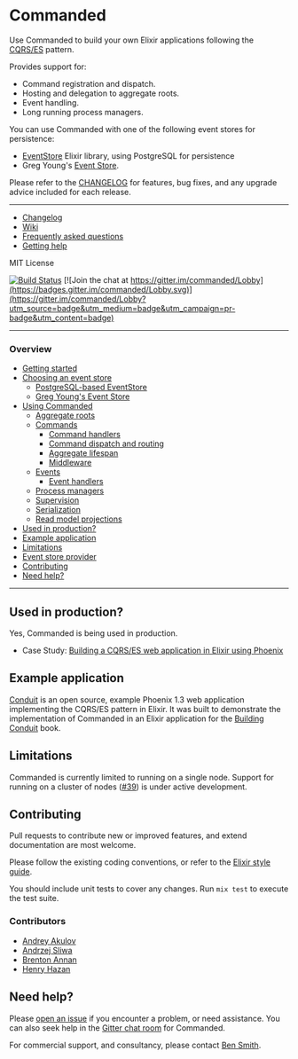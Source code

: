# Commanded

Use Commanded to build your own Elixir applications following the [CQRS/ES](http://cqrs.nu/Faq) pattern.

Provides support for:

- Command registration and dispatch.
- Hosting and delegation to aggregate roots.
- Event handling.
- Long running process managers.

You can use Commanded with one of the following event stores for persistence:

- [EventStore](https://github.com/slashdotdash/eventstore) Elixir library, using PostgreSQL for persistence
- Greg Young's [Event Store](https://geteventstore.com/).

Please refer to the [CHANGELOG](CHANGELOG.md) for features, bug fixes, and any upgrade advice included for each release.

---

- [Changelog](CHANGELOG.md)
- [Wiki](https://github.com/slashdotdash/commanded/wiki)
- [Frequently asked questions](https://github.com/slashdotdash/commanded/wiki/FAQ)
- [Getting help](https://github.com/slashdotdash/commanded/wiki/Getting-help)

MIT License

[![Build Status](https://travis-ci.org/slashdotdash/commanded.svg?branch=master)](https://travis-ci.org/slashdotdash/commanded) [![Join the chat at https://gitter.im/commanded/Lobby](https://badges.gitter.im/commanded/Lobby.svg)](https://gitter.im/commanded/Lobby?utm_source=badge&utm_medium=badge&utm_campaign=pr-badge&utm_content=badge)

---

### Overview

- [Getting started](guides/Getting%20Started.md)
- [Choosing an event store](guides/Choosing%20an%20Event%20Store.md)
  - [PostgreSQL-based EventStore](guides/Choosing%20an%20Event%20Store.md#postgresql-based-elixir-eventstore)
  - [Greg Young's Event Store](guides/Choosing%20an%20Event%20Store.md#greg-youngs-event-store)
- [Using Commanded](guides/Usage.md)
  - [Aggregate roots](guides/Aggregate%20Roots.md)
  - [Commands](guides/Commands.md)
    - [Command handlers](guides/Commands.md#command-handlers)
    - [Command dispatch and routing](guides/Commands.md#command-dispatch-and-routing)
    - [Aggregate lifespan](guides/Commands.md#aggregate-lifespan)
    - [Middleware](guides/Commands.md#middleware)
  - [Events](guides/Events.md)
    - [Event handlers](guides/Events.md#event-handlers)
  - [Process managers](guides/Process%20Managers.md)
  - [Supervision](guides/Supervision.md)
  - [Serialization](guides/Serialization.md)
  - [Read model projections](guides/Read%20Model%20Projections.md)
- [Used in production?](#used-in-production)
- [Example application](#example-application)
- [Limitations](#limitations)
- [Event store provider](guides/Choosing%20an%20Event%20Store.md#writing-your-own-event-store-provider)
- [Contributing](#contributing)
- [Need help?](#need-help)

---

## Used in production?

Yes, Commanded is being used in production.

- Case Study: [Building a CQRS/ES web application in Elixir using Phoenix](https://10consulting.com/2017/01/04/building-a-cqrs-web-application-in-elixir-using-phoenix/)

## Example application

[Conduit](https://github.com/slashdotdash/conduit) is an open source, example Phoenix 1.3 web application implementing the CQRS/ES pattern in Elixir. It was built to demonstrate the implementation of Commanded in an Elixir application for the [Building Conduit](https://leanpub.com/buildingconduit) book.

## Limitations

Commanded is currently limited to running on a single node. Support for running on a cluster of nodes ([#39](https://github.com/slashdotdash/commanded/issues/39)) is under active development.

## Contributing

Pull requests to contribute new or improved features, and extend documentation are most welcome.

Please follow the existing coding conventions, or refer to the [Elixir style guide](https://github.com/niftyn8/elixir_style_guide).

You should include unit tests to cover any changes. Run `mix test` to execute the test suite.

### Contributors

- [Andrey Akulov](https://github.com/astery)
- [Andrzej Sliwa](https://github.com/andrzejsliwa)
- [Brenton Annan](https://github.com/brentonannan)
- [Henry Hazan](https://github.com/henry-hz)

## Need help?

Please [open an issue](https://github.com/slashdotdash/commanded/issues) if you encounter a problem, or need assistance. You can also seek help in the [Gitter chat room](https://gitter.im/commanded/Lobby) for Commanded.

For commercial support, and consultancy, please contact [Ben Smith](mailto:ben@10consulting.com).
